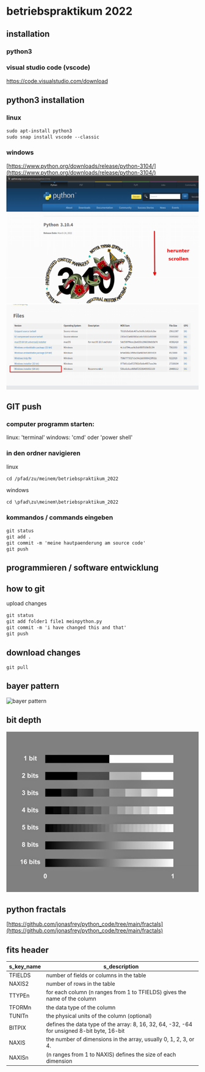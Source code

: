 # betriebspraktikum 2022 

## installation

### python3 

### visual studio code (vscode)
https://code.visualstudio.com/download

## python3 installation 
### linux 
```
sudo apt-install python3 
sudo snap install vscode --classic
``` 
### windows 
[https://www.python.org/downloads/release/python-3104/](https://www.python.org/downloads/release/python-3104/)
![alt](./readme/windowsdloadpython.png)
![alt](./readme/windowsdloadpython2.png)


## GIT push
### computer programm starten: 
linux: 'terminal'
windows: 'cmd' oder 'power shell' 
### in den ordner navigieren 
linux
```
cd /pfad/zu/meinem/betriebspraktikum_2022
```
windows
```
cd \pfad\zu\meinem\betriebspraktikum_2022
```
### kommandos / commands eingeben 

```
git status
git add . 
git commit -m 'meine hautpaenderung am source code' 
git push
```

## programmieren / software entwicklung


## how to git 
upload changes
```
git status
git add folder1 file1 meinpython.py 
git commit -m 'i have changed this and that'
git push
```

## download changes 
```
git pull
```

## bayer pattern 
![bayer pattern](https://upload.wikimedia.org/wikipedia/commons/thumb/3/37/Bayer_pattern_on_sensor.svg/350px-Bayer_pattern_on_sensor.svg.png)

## bit depth

![bit depth](./bitdepths_chart_med.jpg)


## python fractals 
[https://github.com/jonasfrey/python_code/tree/main/fractals](https://github.com/jonasfrey/python_code/tree/main/fractals)


## fits header 
|s_key_name|s_description|
|---|---|
|TFIELDS|number of fields or columns in the table|
|NAXIS2|number of rows in the table|
|TTYPEn|for each column (n ranges from 1 to TFIELDS) gives the name of the column|
|TFORMn|the data type of the column|
|TUNITn|the physical units of the column (optional)|
|BITPIX|defines the data type of the array: 8, 16, 32, 64, -32, -64 for unsigned 8-bit byte, 16-bit| signed integer, 32-bit signed integer, 32-bit IEEE floating point, and 64-bit IEEE double precision floating point, respectively.
|NAXIS|the number of dimensions in the array, usually 0, 1, 2, 3, or 4.|
|NAXISn|(n ranges from 1 to NAXIS) defines the size of each dimension|.